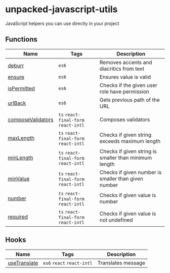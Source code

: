 # unpacked-javascript-utils

JavaScript helpers you can use directly in your project

## Functions

| Name                                       | Tags                                 | Description                                           |
| ------------------------------------------ | ------------------------------------ | ----------------------------------------------------- |
| [deburr](src/deburr)                       | `es6`                                | Removes accents and diacritics from text              |
| [ensure](src/ensure)                       | `es6`                                | Ensures value is valid                                |
| [isPermitted](src/isPermitted)             | `es6`                                | Checks if the given user role have permission         |
| [urlBack](src/urlBack)                     | `es6`                                | Gets previous path of the URL                         |
| [composeValidators](src/composeValidators) | `ts` `react-final-form` `react-intl` | Composes validators                                   |
| [maxLength](src/maxLength)                 | `ts` `react-final-form` `react-intl` | Checks if given string exceeds maximum length         |
| [minLength](src/minLength)                 | `ts` `react-final-form` `react-intl` | Checks if given string is smaller than minimum length |
| [minValue](src/minValue)                   | `ts` `react-final-form` `react-intl` | Checks if given number is smaller than given number   |
| [number](src/number)                       | `ts` `react-final-form` `react-intl` | Checks if given value is number                       |
| [required](src/required)                   | `ts` `react-final-form` `react-intl` | Checks if given value is not undefined                |

## Hooks

| Name                             | Tags                       | Description        |
| -------------------------------- | -------------------------- | ------------------ |
| [useTranslate](src/useTranslate) | `es6` `react` `react-intl` | Translates message |
